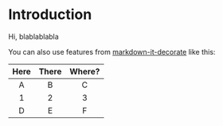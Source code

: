 # Introduction

Hi, blablablabla

You can also use features from [markdown-it-decorate](https://www.npmjs.com/package/markdown-it-decorate) like this:

| Here | There | Where? |
| :--: | :---: | :----: |
|  A   |   B   |   C    |
|  1   |   2   |   3    |
|  D   |   E   |   F    |

<!-- {table: .ui.yellow.table} -->